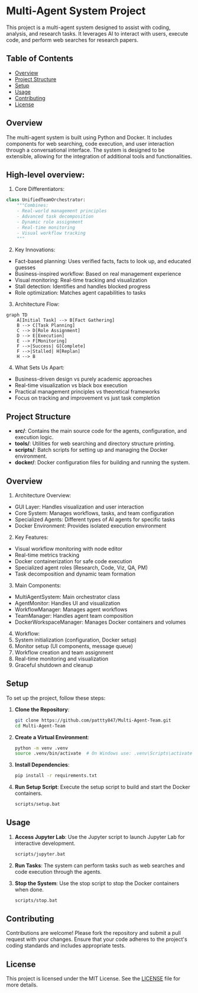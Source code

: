 # Multi-Agent System Project

This project is a multi-agent system designed to assist with coding, analysis, and research tasks. It leverages AI to interact with users, execute code, and perform web searches for research papers.

## Table of Contents

- [Overview](#overview)
- [Project Structure](#project-structure)
- [Setup](#setup)
- [Usage](#usage)
- [Contributing](#contributing)
- [License](#license)

## Overview

The multi-agent system is built using Python and Docker. It includes components for web searching, code execution, and user interaction through a conversational interface. The system is designed to be extensible, allowing for the integration of additional tools and functionalities.

## High-level overview:

1. Core Differentiators:
```python
class UnifiedTeamOrchestrator:
    """Combines:
    - Real-world management principles
    - Advanced task decomposition
    - Dynamic role assignment 
    - Real-time monitoring
    - Visual workflow tracking
    """
```

2. Key Innovations:
- Fact-based planning: Uses verified facts, facts to look up, and educated guesses
- Business-inspired workflow: Based on real management experience
- Visual monitoring: Real-time tracking and visualization
- Stall detection: Identifies and handles blocked progress
- Role optimization: Matches agent capabilities to tasks

3. Architecture Flow:
```mermaid
graph TD
    A[Initial Task] --> B[Fact Gathering]
    B --> C[Task Planning]
    C --> D[Role Assignment]
    D --> E[Execution]
    E --> F[Monitoring]
    F -->|Success| G[Complete]
    F -->|Stalled| H[Replan]
    H --> B
```

4. What Sets Us Apart:
- Business-driven design vs purely academic approaches
- Real-time visualization vs black box execution
- Practical management principles vs theoretical frameworks
- Focus on tracking and improvement vs just task completion


## Project Structure

- **src/**: Contains the main source code for the agents, configuration, and execution logic.
- **tools/**: Utilities for web searching and directory structure printing.
- **scripts/**: Batch scripts for setting up and managing the Docker environment.
- **docker/**: Docker configuration files for building and running the system.

## Overview

1. Architecture Overview:
- GUI Layer: Handles visualization and user interaction
- Core System: Manages workflows, tasks, and team configuration
- Specialized Agents: Different types of AI agents for specific tasks
- Docker Environment: Provides isolated execution environment

2. Key Features:
- Visual workflow monitoring with node editor
- Real-time metrics tracking
- Docker containerization for safe code execution
- Specialized agent roles (Research, Code, Viz, QA, PM)
- Task decomposition and dynamic team formation

3. Main Components:
- MultiAgentSystem: Main orchestrator class
- AgentMonitor: Handles UI and visualization
- WorkflowManager: Manages agent workflows
- TeamManager: Handles agent team composition
- DockerWorkspaceManager: Manages Docker containers and volumes

4. Workflow:
1. System initialization (configuration, Docker setup)
2. Monitor setup (UI components, message queue)
3. Workflow creation and team assignment
4. Real-time monitoring and visualization
5. Graceful shutdown and cleanup

## Setup

To set up the project, follow these steps:

1. **Clone the Repository**:
   ```bash
   git clone https://github.com/pattty847/Multi-Agent-Team.git
   cd Multi-Agent-Team
   ```

2. **Create a Virtual Environment**:
   ```bash
   python -m venv .venv
   source .venv/bin/activate  # On Windows use: .venv\Scripts\activate
   ```

3. **Install Dependencies**:
   ```bash
   pip install -r requirements.txt
   ```

4. **Run Setup Script**:
   Execute the setup script to build and start the Docker containers.
   ```bash
   scripts/setup.bat
   ```

## Usage

1. **Access Jupyter Lab**:
   Use the Jupyter script to launch Jupyter Lab for interactive development.
   ```bash
   scripts/jupyter.bat
   ```

2. **Run Tasks**:
   The system can perform tasks such as web searches and code execution through the agents.

3. **Stop the System**:
   Use the stop script to stop the Docker containers when done.
   ```bash
   scripts/stop.bat
   ```

## Contributing

Contributions are welcome! Please fork the repository and submit a pull request with your changes. Ensure that your code adheres to the project's coding standards and includes appropriate tests.

## License

This project is licensed under the MIT License. See the [LICENSE](LICENSE) file for more details.